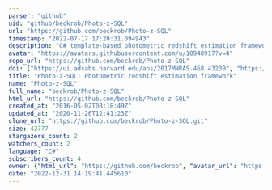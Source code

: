 ```yaml
---
parser: "github"
uid: "github/beckrob/Photo-z-SQL"
url: "https://github.com/beckrob/Photo-z-SQL"
timestamp: "2022-07-17 17:20:31.094943"
description: "C# template-based photometric redshift estimation framework"
avatar: "https://avatars.githubusercontent.com/u/10948917?v=4"
repo_url: "https://github.com/beckrob/Photo-z-SQL"
doi: ["https://ui.adsabs.harvard.edu/abs/2017MNRAS.468.4323B", "https://ui.adsabs.harvard.edu/abs/2017A%26C....19...34Bs", "https://ui.adsabs.harvard.edu/abs/2017ascl.soft04009B/abstract"]
title: "Photo-z-SQL: Photometric redshift estimation framework"
name: "Photo-z-SQL"
full_name: "beckrob/Photo-z-SQL"
html_url: "https://github.com/beckrob/Photo-z-SQL"
created_at: "2016-05-02T08:18:49Z"
updated_at: "2020-11-26T12:41:23Z"
clone_url: "https://github.com/beckrob/Photo-z-SQL.git"
size: 42777
stargazers_count: 2
watchers_count: 2
language: "C#"
subscribers_count: 4
owner: {"html_url": "https://github.com/beckrob", "avatar_url": "https://avatars.githubusercontent.com/u/10948917?v=4", "login": "beckrob", "type": "User"}
date: "2022-12-31 14:19:41.445610"
---
```

